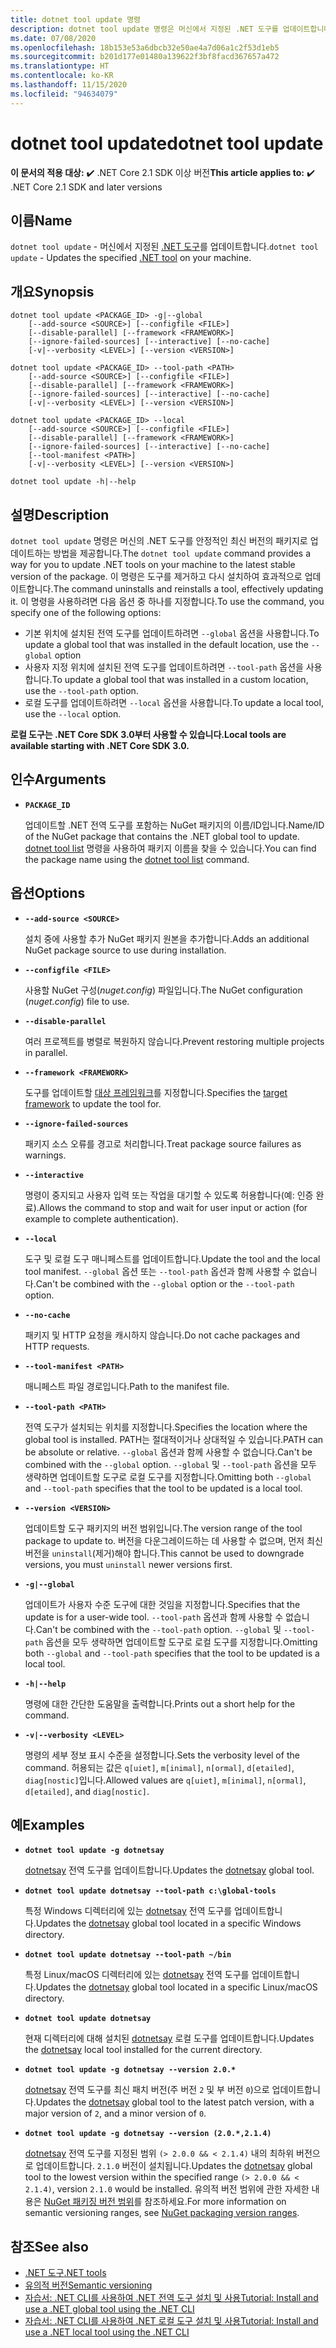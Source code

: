 ```yaml
---
title: dotnet tool update 명령
description: dotnet tool update 명령은 머신에서 지정된 .NET 도구를 업데이트합니다.
ms.date: 07/08/2020
ms.openlocfilehash: 18b153e53a6dbcb32e50ae4a7d06a1c2f53d1eb5
ms.sourcegitcommit: b201d177e01480a139622f3bf8facd367657a472
ms.translationtype: HT
ms.contentlocale: ko-KR
ms.lasthandoff: 11/15/2020
ms.locfileid: "94634079"
---
```

# <a name="dotnet-tool-update"></a><span data-ttu-id="8a437-103">dotnet tool update</span><span class="sxs-lookup"><span data-stu-id="8a437-103">dotnet tool update</span></span>

<span data-ttu-id="8a437-104">**이 문서의 적용 대상:**  ✔️ .NET Core 2.1 SDK 이상 버전</span><span class="sxs-lookup"><span data-stu-id="8a437-104">**This article applies to:** ✔️ .NET Core 2.1 SDK and later versions</span></span>

## <a name="name"></a><span data-ttu-id="8a437-105">이름</span><span class="sxs-lookup"><span data-stu-id="8a437-105">Name</span></span>

<span data-ttu-id="8a437-106">`dotnet tool update` - 머신에서 지정된 [.NET 도구](global-tools.md)를 업데이트합니다.</span><span class="sxs-lookup"><span data-stu-id="8a437-106">`dotnet tool update` - Updates the specified [.NET tool](global-tools.md) on your machine.</span></span>

## <a name="synopsis"></a><span data-ttu-id="8a437-107">개요</span><span class="sxs-lookup"><span data-stu-id="8a437-107">Synopsis</span></span>

```dotnetcli
dotnet tool update <PACKAGE_ID> -g|--global
    [--add-source <SOURCE>] [--configfile <FILE>]
    [--disable-parallel] [--framework <FRAMEWORK>]
    [--ignore-failed-sources] [--interactive] [--no-cache]
    [-v|--verbosity <LEVEL>] [--version <VERSION>]

dotnet tool update <PACKAGE_ID> --tool-path <PATH>
    [--add-source <SOURCE>] [--configfile <FILE>]
    [--disable-parallel] [--framework <FRAMEWORK>]
    [--ignore-failed-sources] [--interactive] [--no-cache]
    [-v|--verbosity <LEVEL>] [--version <VERSION>]

dotnet tool update <PACKAGE_ID> --local
    [--add-source <SOURCE>] [--configfile <FILE>]
    [--disable-parallel] [--framework <FRAMEWORK>]
    [--ignore-failed-sources] [--interactive] [--no-cache]
    [--tool-manifest <PATH>]
    [-v|--verbosity <LEVEL>] [--version <VERSION>]

dotnet tool update -h|--help
```

## <a name="description"></a><span data-ttu-id="8a437-108">설명</span><span class="sxs-lookup"><span data-stu-id="8a437-108">Description</span></span>

<span data-ttu-id="8a437-109">`dotnet tool update` 명령은 머신의 .NET 도구를 안정적인 최신 버전의 패키지로 업데이트하는 방법을 제공합니다.</span><span class="sxs-lookup"><span data-stu-id="8a437-109">The `dotnet tool update` command provides a way for you to update .NET tools on your machine to the latest stable version of the package.</span></span> <span data-ttu-id="8a437-110">이 명령은 도구를 제거하고 다시 설치하여 효과적으로 업데이트합니다.</span><span class="sxs-lookup"><span data-stu-id="8a437-110">The command uninstalls and reinstalls a tool, effectively updating it.</span></span> <span data-ttu-id="8a437-111">이 명령을 사용하려면 다음 옵션 중 하나를 지정합니다.</span><span class="sxs-lookup"><span data-stu-id="8a437-111">To use the command, you specify one of the following options:</span></span>

* <span data-ttu-id="8a437-112">기본 위치에 설치된 전역 도구를 업데이트하려면 `--global` 옵션을 사용합니다.</span><span class="sxs-lookup"><span data-stu-id="8a437-112">To update a global tool that was installed in the default location, use the `--global` option</span></span>
* <span data-ttu-id="8a437-113">사용자 지정 위치에 설치된 전역 도구를 업데이트하려면 `--tool-path` 옵션을 사용합니다.</span><span class="sxs-lookup"><span data-stu-id="8a437-113">To update a global tool that was installed in a custom location, use the `--tool-path` option.</span></span>
* <span data-ttu-id="8a437-114">로컬 도구를 업데이트하려면 `--local` 옵션을 사용합니다.</span><span class="sxs-lookup"><span data-stu-id="8a437-114">To update a local tool, use the `--local` option.</span></span>

<span data-ttu-id="8a437-115">**로컬 도구는 .NET Core SDK 3.0부터 사용할 수 있습니다.**</span><span class="sxs-lookup"><span data-stu-id="8a437-115">**Local tools are available starting with .NET Core SDK 3.0.**</span></span>

## <a name="arguments"></a><span data-ttu-id="8a437-116">인수</span><span class="sxs-lookup"><span data-stu-id="8a437-116">Arguments</span></span>

- **`PACKAGE_ID`**

  <span data-ttu-id="8a437-117">업데이트할 .NET 전역 도구를 포함하는 NuGet 패키지의 이름/ID입니다.</span><span class="sxs-lookup"><span data-stu-id="8a437-117">Name/ID of the NuGet package that contains the .NET global tool to update.</span></span> <span data-ttu-id="8a437-118">[dotnet tool list](dotnet-tool-list.md) 명령을 사용하여 패키지 이름을 찾을 수 있습니다.</span><span class="sxs-lookup"><span data-stu-id="8a437-118">You can find the package name using the [dotnet tool list](dotnet-tool-list.md) command.</span></span>

## <a name="options"></a><span data-ttu-id="8a437-119">옵션</span><span class="sxs-lookup"><span data-stu-id="8a437-119">Options</span></span>

- **`--add-source <SOURCE>`**

  <span data-ttu-id="8a437-120">설치 중에 사용할 추가 NuGet 패키지 원본을 추가합니다.</span><span class="sxs-lookup"><span data-stu-id="8a437-120">Adds an additional NuGet package source to use during installation.</span></span>

- **`--configfile <FILE>`**

  <span data-ttu-id="8a437-121">사용할 NuGet 구성(*nuget.config*) 파일입니다.</span><span class="sxs-lookup"><span data-stu-id="8a437-121">The NuGet configuration (*nuget.config*) file to use.</span></span>

- **`--disable-parallel`**

  <span data-ttu-id="8a437-122">여러 프로젝트를 병렬로 복원하지 않습니다.</span><span class="sxs-lookup"><span data-stu-id="8a437-122">Prevent restoring multiple projects in parallel.</span></span>

- **`--framework <FRAMEWORK>`**

  <span data-ttu-id="8a437-123">도구를 업데이트할 [대상 프레임워크](../../standard/frameworks.md)를 지정합니다.</span><span class="sxs-lookup"><span data-stu-id="8a437-123">Specifies the [target framework](../../standard/frameworks.md) to update the tool for.</span></span>

- **`--ignore-failed-sources`**

  <span data-ttu-id="8a437-124">패키지 소스 오류를 경고로 처리합니다.</span><span class="sxs-lookup"><span data-stu-id="8a437-124">Treat package source failures as warnings.</span></span>

- **`--interactive`**

  <span data-ttu-id="8a437-125">명령이 중지되고 사용자 입력 또는 작업을 대기할 수 있도록 허용합니다(예: 인증 완료).</span><span class="sxs-lookup"><span data-stu-id="8a437-125">Allows the command to stop and wait for user input or action (for example to complete authentication).</span></span>

- **`--local`**

  <span data-ttu-id="8a437-126">도구 및 로컬 도구 매니페스트를 업데이트합니다.</span><span class="sxs-lookup"><span data-stu-id="8a437-126">Update the tool and the local tool manifest.</span></span> <span data-ttu-id="8a437-127">`--global` 옵션 또는 `--tool-path` 옵션과 함께 사용할 수 없습니다.</span><span class="sxs-lookup"><span data-stu-id="8a437-127">Can't be combined with the `--global` option or the `--tool-path` option.</span></span>

- **`--no-cache`**

  <span data-ttu-id="8a437-128">패키지 및 HTTP 요청을 캐시하지 않습니다.</span><span class="sxs-lookup"><span data-stu-id="8a437-128">Do not cache packages and HTTP requests.</span></span>

- **`--tool-manifest <PATH>`**

  <span data-ttu-id="8a437-129">매니페스트 파일 경로입니다.</span><span class="sxs-lookup"><span data-stu-id="8a437-129">Path to the manifest file.</span></span>

- **`--tool-path <PATH>`**

  <span data-ttu-id="8a437-130">전역 도구가 설치되는 위치를 지정합니다.</span><span class="sxs-lookup"><span data-stu-id="8a437-130">Specifies the location where the global tool is installed.</span></span> <span data-ttu-id="8a437-131">PATH는 절대적이거나 상대적일 수 있습니다.</span><span class="sxs-lookup"><span data-stu-id="8a437-131">PATH can be absolute or relative.</span></span> <span data-ttu-id="8a437-132">`--global` 옵션과 함께 사용할 수 없습니다.</span><span class="sxs-lookup"><span data-stu-id="8a437-132">Can't be combined with the `--global` option.</span></span> <span data-ttu-id="8a437-133">`--global` 및 `--tool-path` 옵션을 모두 생략하면 업데이트할 도구로 로컬 도구를 지정합니다.</span><span class="sxs-lookup"><span data-stu-id="8a437-133">Omitting both `--global` and `--tool-path` specifies that the tool to be updated is a local tool.</span></span>

- **`--version <VERSION>`**

  <span data-ttu-id="8a437-134">업데이트할 도구 패키지의 버전 범위입니다.</span><span class="sxs-lookup"><span data-stu-id="8a437-134">The version range of the tool package to update to.</span></span> <span data-ttu-id="8a437-135">버전을 다운그레이드하는 데 사용할 수 없으며, 먼저 최신 버전을 `uninstall`(제거)해야 합니다.</span><span class="sxs-lookup"><span data-stu-id="8a437-135">This cannot be used to downgrade versions, you must `uninstall` newer versions first.</span></span>

- **`-g|--global`**

  <span data-ttu-id="8a437-136">업데이트가 사용자 수준 도구에 대한 것임을 지정합니다.</span><span class="sxs-lookup"><span data-stu-id="8a437-136">Specifies that the update is for a user-wide tool.</span></span> <span data-ttu-id="8a437-137">`--tool-path` 옵션과 함께 사용할 수 없습니다.</span><span class="sxs-lookup"><span data-stu-id="8a437-137">Can't be combined with the `--tool-path` option.</span></span> <span data-ttu-id="8a437-138">`--global` 및 `--tool-path` 옵션을 모두 생략하면 업데이트할 도구로 로컬 도구를 지정합니다.</span><span class="sxs-lookup"><span data-stu-id="8a437-138">Omitting both `--global` and `--tool-path` specifies that the tool to be updated is a local tool.</span></span>

- **`-h|--help`**

  <span data-ttu-id="8a437-139">명령에 대한 간단한 도움말을 출력합니다.</span><span class="sxs-lookup"><span data-stu-id="8a437-139">Prints out a short help for the command.</span></span>

- **`-v|--verbosity <LEVEL>`**

  <span data-ttu-id="8a437-140">명령의 세부 정보 표시 수준을 설정합니다.</span><span class="sxs-lookup"><span data-stu-id="8a437-140">Sets the verbosity level of the command.</span></span> <span data-ttu-id="8a437-141">허용되는 값은 `q[uiet]`, `m[inimal]`, `n[ormal]`, `d[etailed]`, `diag[nostic]`입니다.</span><span class="sxs-lookup"><span data-stu-id="8a437-141">Allowed values are `q[uiet]`, `m[inimal]`, `n[ormal]`, `d[etailed]`, and `diag[nostic]`.</span></span>

## <a name="examples"></a><span data-ttu-id="8a437-142">예</span><span class="sxs-lookup"><span data-stu-id="8a437-142">Examples</span></span>

- **`dotnet tool update -g dotnetsay`**

  <span data-ttu-id="8a437-143">[dotnetsay](https://www.nuget.org/packages/dotnetsay/) 전역 도구를 업데이트합니다.</span><span class="sxs-lookup"><span data-stu-id="8a437-143">Updates the [dotnetsay](https://www.nuget.org/packages/dotnetsay/) global tool.</span></span>

- **`dotnet tool update dotnetsay --tool-path c:\global-tools`**

  <span data-ttu-id="8a437-144">특정 Windows 디렉터리에 있는 [dotnetsay](https://www.nuget.org/packages/dotnetsay/) 전역 도구를 업데이트합니다.</span><span class="sxs-lookup"><span data-stu-id="8a437-144">Updates the [dotnetsay](https://www.nuget.org/packages/dotnetsay/) global tool located in a specific Windows directory.</span></span>

- **`dotnet tool update dotnetsay --tool-path ~/bin`**

  <span data-ttu-id="8a437-145">특정 Linux/macOS 디렉터리에 있는 [dotnetsay](https://www.nuget.org/packages/dotnetsay/) 전역 도구를 업데이트합니다.</span><span class="sxs-lookup"><span data-stu-id="8a437-145">Updates the [dotnetsay](https://www.nuget.org/packages/dotnetsay/) global tool located in a specific Linux/macOS directory.</span></span>

- **`dotnet tool update dotnetsay`**

  <span data-ttu-id="8a437-146">현재 디렉터리에 대해 설치된 [dotnetsay](https://www.nuget.org/packages/dotnetsay/) 로컬 도구를 업데이트합니다.</span><span class="sxs-lookup"><span data-stu-id="8a437-146">Updates the [dotnetsay](https://www.nuget.org/packages/dotnetsay/) local tool installed for the current directory.</span></span>

- **`dotnet tool update -g dotnetsay --version 2.0.*`**

  <span data-ttu-id="8a437-147">[dotnetsay](https://www.nuget.org/packages/dotnetsay/) 전역 도구를 최신 패치 버전(주 버전 `2` 및 부 버전 `0`)으로 업데이트합니다.</span><span class="sxs-lookup"><span data-stu-id="8a437-147">Updates the [dotnetsay](https://www.nuget.org/packages/dotnetsay/) global tool to the latest patch version, with a major version of `2`, and a minor version of `0`.</span></span>

- **`dotnet tool update -g dotnetsay --version (2.0.*,2.1.4)`**

  <span data-ttu-id="8a437-148">[dotnetsay](https://www.nuget.org/packages/dotnetsay/) 전역 도구를 지정된 범위 `(> 2.0.0 && < 2.1.4)` 내의 최하위 버전으로 업데이트합니다. `2.1.0` 버전이 설치됩니다.</span><span class="sxs-lookup"><span data-stu-id="8a437-148">Updates the [dotnetsay](https://www.nuget.org/packages/dotnetsay/) global tool to the lowest version within the specified range `(> 2.0.0 && < 2.1.4)`, version `2.1.0` would be installed.</span></span> <span data-ttu-id="8a437-149">유의적 버전 범위에 관한 자세한 내용은 [NuGet 패키징 버전 범위](/nuget/concepts/package-versioning#version-ranges)를 참조하세요.</span><span class="sxs-lookup"><span data-stu-id="8a437-149">For more information on semantic versioning ranges, see [NuGet packaging version ranges](/nuget/concepts/package-versioning#version-ranges).</span></span>

## <a name="see-also"></a><span data-ttu-id="8a437-150">참조</span><span class="sxs-lookup"><span data-stu-id="8a437-150">See also</span></span>

- [<span data-ttu-id="8a437-151">.NET 도구</span><span class="sxs-lookup"><span data-stu-id="8a437-151">.NET tools</span></span>](global-tools.md)
- [<span data-ttu-id="8a437-152">유의적 버전</span><span class="sxs-lookup"><span data-stu-id="8a437-152">Semantic versioning</span></span>](https://semver.org)
- [<span data-ttu-id="8a437-153">자습서: .NET CLI를 사용하여 .NET 전역 도구 설치 및 사용</span><span class="sxs-lookup"><span data-stu-id="8a437-153">Tutorial: Install and use a .NET global tool using the .NET CLI</span></span>](global-tools-how-to-use.md)
- [<span data-ttu-id="8a437-154">자습서: .NET CLI를 사용하여 .NET 로컬 도구 설치 및 사용</span><span class="sxs-lookup"><span data-stu-id="8a437-154">Tutorial: Install and use a .NET local tool using the .NET CLI</span></span>](local-tools-how-to-use.md)
